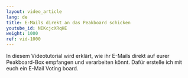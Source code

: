 ```yaml
---
layout: video_article
lang: de
title: E-Mails direkt an das Peakboard schicken
youtube_id: NIKcjcXRqHE
weight: 1000
ref: vid-1000
---
```


In diesem Videotutorial wird erklärt, wie ihr E-Mails direkt auf eurer Peakboard-Box empfangen und verarbeiten könnt. Dafür erstelle ich mit euch ein E-Mail Voting board.
